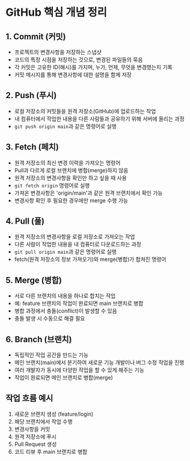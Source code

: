 # GitHub 핵심 개념 정리

## 1. Commit (커밋)
- 프로젝트의 변경사항을 저장하는 스냅샷
- 코드의 특정 시점을 저장하는 것으로, 변경된 파일들의 묶음
- 각 커밋은 고유한 ID(해시)를 가지며, 누가, 언제, 무엇을 변경했는지 기록
- 커밋 메시지를 통해 변경사항에 대한 설명을 함께 저장

## 2. Push (푸시)
- 로컬 저장소의 커밋들을 원격 저장소(GitHub)에 업로드하는 작업
- 내 컴퓨터에서 작업한 내용을 다른 사람들과 공유하기 위해 서버에 올리는 과정
- `git push origin main`과 같은 명령어로 실행

## 3. Fetch (페치)
- 원격 저장소의 최신 변경 이력을 가져오는 명령어
- Pull과 다르게 로컬 브랜치에 병합(merge)하지 않음
- 원격 저장소의 변경사항을 확인만 하고 싶을 때 사용
- `git fetch origin` 명령어로 실행
- 가져온 변경사항은 'origin/main'과 같은 원격 브랜치에서 확인 가능
- 변경사항 확인 후 필요한 경우에만 merge 수행 가능 

## 4. Pull (풀)
- 원격 저장소의 변경사항을 로컬 저장소로 가져오는 작업
- 다른 사람이 작업한 내용을 내 컴퓨터로 다운로드하는 과정
- `git pull origin main`과 같은 명령어로 실행
- fetch(원격 저장소의 정보 가져오기)와 merge(병합)가 합쳐진 명령어

## 5. Merge (병합)
- 서로 다른 브랜치의 내용을 하나로 합치는 작업
- 예: feature 브랜치의 작업이 완료되면 main 브랜치로 병합
- 병합 과정에서 충돌(conflict)이 발생할 수 있음
- 충돌 발생 시 수동으로 해결 필요

## 6. Branch (브랜치)
- 독립적인 작업 공간을 만드는 기능
- 메인 브랜치(main)에서 분기하여 새로운 기능 개발이나 버그 수정 작업을 진행
- 여러 개발자가 동시에 다양한 작업을 할 수 있게 해주는 기능
- 작업이 완료되면 메인 브랜치로 병합(merge)

## 작업 흐름 예시
1. 새로운 브랜치 생성 (feature/login)
2. 해당 브랜치에서 작업 수행
3. 변경사항을 커밋
4. 원격 저장소에 푸시
5. Pull Request 생성
6. 코드 리뷰 후 main 브랜치로 병합 